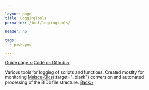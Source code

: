```yaml
---

layout: page
title: LoggingTools
permalink: /tool/loggingtools/

header: no

tags: 
  - packages

---
```


[Guide page ››](/assets/htmldoc/html/guide/{{page.title}})
[Code on Github ››](https://github.com/mfroeling/QMRITools/blob/master/QMRITools/Kernel/ElastixTools.wl)

Various tools for logging of scripts and functions. Created mostlty for monitoring
[Mulsce-Bids](https://github.com/muscle-bids/muscle-bids){:target="_blank"} conversion
and automated processing of the BIDS file structure.
[Back››](/tool/)
